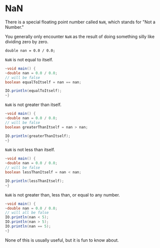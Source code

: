 # NaN

There is a special floating point number called `NaN`, which stands for "Not a Number."

You generally only encounter `NaN` as the result of doing something silly like dividing zero by zero.

```java,no_run
double nan = 0.0 / 0.0;
```

`NaN` is not equal to itself.

```java
~void main() {
~double nan = 0.0 / 0.0;
// will be false
boolean equalToItself = nan == nan;

IO.println(equalToItself);
~}
```

`NaN` is not greater than itself.

```java
~void main() {
~double nan = 0.0 / 0.0;
// will be false
boolean greaterThanItself = nan > nan;

IO.println(greaterThanItself);
~}
```

`NaN` is not less than itself.

```java
~void main() {
~double nan = 0.0 / 0.0;
// will be false
boolean lessThanItself = nan < nan;

IO.println(lessThanItself);
~}
```

`NaN` is not greater than, less than, or equal to any number.

```java
~void main() {
~double nan = 0.0 / 0.0;
// will all be false
IO.println(nan < 5);
IO.println(nan > 5);
IO.println(nan == 5);
~}
```

None of this is usually useful, but it is fun to know about.

